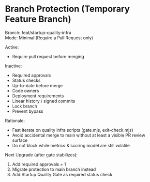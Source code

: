 # Branch Protection (Temporary Feature Branch)

Branch: feat/startup-quality-infra  
Mode: Minimal (Require a Pull Request only)

Active:
- Require pull request before merging

Inactive:
- Required approvals
- Status checks
- Up-to-date before merge
- Code owners
- Deployment requirements
- Linear history / signed commits
- Lock branch
- Prevent bypass

Rationale:
- Fast iterate on quality infra scripts (gate.mjs, exit-check.mjs)
- Avoid accidental merge to main without at least a visible PR review surface
- Do not block while metrics & scoring model are still volatile

Next Upgrade (after gate stabilizes):
1. Add required approvals = 1
2. Migrate protection to main branch instead
3. Add Startup Quality Gate as required status check
